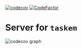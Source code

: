 [![codecov](https://codecov.io/gh/taskemapp/taskem-server/graph/badge.svg?token=13F6QIQ717)](https://codecov.io/gh/taskemapp/taskem-server)
[![CodeFactor](https://www.codefactor.io/repository/github/taskemapp/taskem-server/badge)](https://www.codefactor.io/repository/github/taskemapp/taskem-server)
# Server for `taskem`

![codecov graph](https://codecov.io/gh/taskemapp/taskem-server/graphs/sunburst.svg?token=13F6QIQ717)
